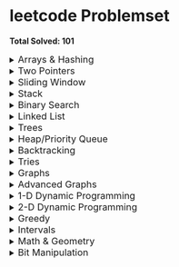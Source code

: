 # leetcode Problemset

**Total Solved: 101**

<details>
<summary><span style="font-size:1.17em">Arrays & Hashing</span></summary>

#### 1. [0001 - Two Sum](https://github.com/Pushpakumar02/leetcode/tree/main/0001-two-sum)
#### 2. [0014 - Longest Common Prefix](https://github.com/Pushpakumar02/leetcode/tree/main/0014-longest-common-prefix)
#### 3. [0036 - Valid Sudoku](https://github.com/Pushpakumar02/leetcode/tree/main/0036-valid-sudoku)
#### 4. [0049 - Group Anagrams](https://github.com/Pushpakumar02/leetcode/tree/main/0049-group-anagrams)
#### 5. [0058-length-of-last-word](https://github.com/Pushpakumar02/leetcode/tree/main/0058-length-of-last-word)
#### 6. [0088 - Merge Sorted Array](https://github.com/Pushpakumar02/leetcode/tree/main/0088-merge-sorted-array)
#### 7. [0118 - Pascal's Triangle](https://github.com/Pushpakumar02/leetcode/tree/main/0118-pascals-triangle)
#### 8. [0128 - Longest Consecutive Sequence](https://github.com/Pushpakumar02/leetcode/tree/main/0128-longest-consecutive-sequence)
#### 9. [0169 - Majority Element](https://github.com/Pushpakumar02/leetcode/tree/main/0169-majority-element) 
#### 10. [0205-isomorphic-strings](https://github.com/Pushpakumar02/leetcode/tree/main/0205-isomorphic-strings)
#### 11. [0217 - Contains Duplicate](https://github.com/Pushpakumar02/leetcode/tree/main/0217-contains-duplicate)
#### 12. [0242-valid-anagram](https://github.com/Pushpakumar02/leetcode/tree/main/0242-valid-anagram)
#### 13. [0238 - Product of Array Except Self](https://github.com/Pushpakumar02/leetcode/tree/main/0238-product-of-array-except-self)
#### 14. [0271 - Encode and Decode Strings](https://github.com/Pushpakumar02/leetcode/tree/main/0271-encode-and-decode-strings) 
#### 15. [0290-word-pattern](https://github.com/Pushpakumar02/leetcode/tree/main/0290-word-pattern)
#### 16. [0347 - Top K Frequent Elements](https://github.com/Pushpakumar02/leetcode/tree/main/0347-top-k-frequent-elements)
#### 17. [0496 - Next Greater Element I](https://github.com/Pushpakumar02/leetcode/tree/main/0496-next-greater-element-i)
#### 18. [0605 - Can Place Flowers](https://github.com/Pushpakumar02/leetcode/tree/main/0605-can-place-flowers)
#### 19. [0724 - Find Pivot Index](https://github.com/Pushpakumar02/leetcode/tree/main/0724-find-pivot-index)
#### 20. [0929 - Unique Email Addresses](https://github.com/Pushpakumar02/leetcode/tree/main/0929-unique-email-addresses)
#### 21. [1299 - Replace Elements with Greatest Element on Right Side](https://github.com/Pushpakumar02/leetcode/tree/main/1299-replace-elements-with-greatest-element-on-right-side)
#### 22. [1929 - Concatenation of Array](https://github.com/Pushpakumar02/leetcode/tree/main/1929-concatenation-of-array)

</details>

<details>
<summary><span style="font-size:1.17em">Two Pointers</span></summary>

#### 1. [0011 - Container with Most Water](https://github.com/Pushpakumar02/leetcode/tree/main/0011-container-with-most-water)
#### 2. [0015 - 3Sum](https://github.com/Pushpakumar02/leetcode/tree/main/0015-3sum)
#### 3. [0026 - Remove Duplicates from Sorted Array](https://github.com/Pushpakumar02/leetcode/tree/main/0026-remove-duplicates-from-sorted-array)
#### 4. [0027 - Remove Element](https://github.com/Pushpakumar02/leetcode/tree/main/0027-remove-element)
#### 5. [0042 - Trapping Rain Water](https://github.com/Pushpakumar02/leetcode/tree/main/0042-trapping-rain-water)
#### 6. [0125 - Valid Palindrome](https://github.com/Pushpakumar02/leetcode/tree/main/0125-valid-palindrome)
#### 7. [0167 - Two Sum II - Input Array is Sorted](https://github.com/Pushpakumar02/leetcode/tree/main/0167-two-sum-ii-input-array-is-sorted)
#### 8. [0283 - Move Zeroes](https://github.com/Pushpakumar02/leetcode/tree/main/0283-move-zeroes)
#### 9. [0344 - Reverse String](https://github.com/Pushpakumar02/leetcode/tree/main/0344-reverse-string)
#### 10. [0392 - Is Subsequence](https://github.com/Pushpakumar02/leetcode/tree/main/0392-is-subsequence)
#### 11. [0680 - Valid Palindrome II](https://github.com/Pushpakumar02/leetcode/tree/main/0680-valid-palindrome-ii)
#### 12. [1768 - Merge Strings Alternately](https://github.com/Pushpakumar02/leetcode/tree/main/1768-merge-strings-alternately)

</details>

<details>
<summary><span style="font-size:1.17em">Sliding Window</span></summary>

#### 1. [0003 - Longest Substring Without Repeating Characters](https://github.com/Pushpakumar02/leetcode/tree/main/0003-longest-substring-without-repeating-characters)
#### 2. [0121 - Best Time to Buy and Sell Stock](https://github.com/Pushpakumar02/leetcode/tree/main/0121-best-time-to-buy-and-sell-stock)
#### 3. [0424 - Longest Repeating Character Replacement](https://github.com/Pushpakumar02/leetcode/tree/main/0424-longest-repeating-character-replacement)
#### 4. [0567 - permutation-in-string](https://github.com/Pushpakumar02/leetcode/tree/main/0567-permutation-in-string)

</details>

<details>
<summary><span style="font-size:1.17em">Stack</span></summary>

#### 1. [0020 - Valid Parentheses](https://github.com/Pushpakumar02/leetcode/tree/main/0020-valid-parentheses)
#### 2. [0022 - Generate Parentheses](https://github.com/Pushpakumar02/leetcode/tree/main/0022-generate-parentheses)
#### 3. [0084 - Largest Rectangle in Histogram](https://github.com/Pushpakumar02/leetcode/tree/main/0084-largest-rectangle-in-histogram)
#### 4. [0150 - Evaluate Reverse Polish Notation](https://github.com/Pushpakumar02/leetcode/tree/main/0150-evaluate-reverse-polish-notation)
#### 5. [0155 - Min Stack](https://github.com/Pushpakumar02/leetcode/tree/main/0155-min-stack)
#### 6. [0225 - Implement Stack using Queues](https://github.com/Pushpakumar02/leetcode/tree/main/0225-implement-stack-using-queues)
#### 7. [0682 - Baseball Game](https://github.com/Pushpakumar02/leetcode/tree/main/0682-baseball-game)
#### 8. [0739 - Daily Temperatures](https://github.com/Pushpakumar02/leetcode/tree/main/0739-daily-temperatures)
#### 9. [0853 - Car Fleet](https://github.com/Pushpakumar02/leetcode/tree/main/0853-car-fleet)

</details>

<details>
<summary><span style="font-size:1.17em">Binary Search</span></summary>

#### 1. [0704 - Binary Search](https://github.com/Pushpakumar02/leetcode/tree/main/0704-binary-search)
#### 2. [0074-search-a-2d-matrix](https://github.com/Pushpakumar02/leetcode/tree/main/0074-search-a-2d-matrix)
#### 3. [875-Koko-Eating-Bananas](https://github.com/Pushpakumar02/leetcode/tree/main/0875-koko-eating-bananas)
#### 4. [0153-find-minimum-in-rotated-sorted-array](https://github.com/Pushpakumar02/leetcode/tree/main/0153-find-minimum-in-rotated-sorted-array)
#### 5. [0033-search-in-rotated-sorted-array](https://github.com/Pushpakumar02/leetcode/tree/main/0033-search-in-rotated-sorted-array)
#### 6. [0981-time-based-key-value-store](https://github.com/Pushpakumar02/leetcode/tree/main/0981-time-based-key-value-store)

</details>

<details>
<summary><span style="font-size:1.17em">Linked List</span></summary>

#### 1. [0206 - Reverse Linked List](https://github.com/Pushpakumar02/leetcode/tree/main/0206-reverse-linked-list)
#### 2. [0141-linked-list-cycle](https://github.com/Pushpakumar02/leetcode/tree/main/0141-linked-list-cycle)
#### 3. [reverse-linked-list](https://github.com/Pushpakumar02/leetcode/tree/main/0206-reverse-linked-list)
#### 4. [0019-remove-nth-node-from-end-of-list](https://github.com/Pushpakumar02/leetcode/tree/main/0019-remove-nth-node-from-end-of-list)
#### 5. [0138-copy-list-with-random-pointer](https://github.com/Pushpakumar02/leetcode/tree/main/0138-copy-list-with-random-pointer)
#### 6. [0002-add-two-numbers](https://github.com/Pushpakumar02/leetcode/tree/main/0002-add-two-numbers)
#### 7. [0287-find-the-duplicate-number](https://github.com/Pushpakumar02/leetcode/tree/main/0287-find-the-duplicate-number)
#### 8. [0146-lru-cache](https://github.com/Pushpakumar02/leetcode/tree/main/0146-lru-cache)

</details>

<details>
<summary><span style="font-size:1.17em">Trees</span></summary>

#### 1. [0226-invert-binary-tree](https://github.com/Pushpakumar02/leetcode/tree/main/0226-invert-binary-tree)
#### 2. [0104-maximum-depth-of-binary-tree](https://github.com/Pushpakumar02/leetcode/tree/main/0104-maximum-depth-of-binary-tree)
#### 3. [0543-diameter-of-binary-tree](https://github.com/Pushpakumar02/leetcode/tree/main/0543-diameter-of-binary-tree)
#### 4. [0110-balanced-binary-tree](https://github.com/Pushpakumar02/leetcode/tree/main/0110-balanced-binary-tree)
#### 5. [0100-same-tree](https://github.com/Pushpakumar02/leetcode/tree/main/0100-same-tree)
#### 6. [0572-subtree-of-another-tree](https://github.com/Pushpakumar02/leetcode/tree/main/0572-subtree-of-another-tree)
#### 7. [0235-lowest-common-ancestor-of-a-binary-search-tree](https://github.com/Pushpakumar02/leetcode/tree/main/0235-lowest-common-ancestor-of-a-binary-search-tree)
#### 8. [0102-binary-tree-level-order-traversal](https://github.com/Pushpakumar02/leetcode/tree/main/0102-binary-tree-level-order-traversal)
#### 9. [0199-binary-tree-right-side-view](https://github.com/Pushpakumar02/leetcode/tree/main/0199-binary-tree-right-side-view)
#### 10. [1448-count-good-nodes-in-binary-tree](https://github.com/Pushpakumar02/leetcode/tree/main/1448-count-good-nodes-in-binary-tree)
#### 11. [0098-validate-binary-search-tree](https://github.com/Pushpakumar02/leetcode/tree/main/0098-validate-binary-search-tree)
#### 12.[0230-kth-smallest-element-in-a-bst](https://github.com/Pushpakumar02/leetcode/tree/main/0230-kth-smallest-element-in-a-bst)
#### 13. [0105-construct-binary-tree-from-preorder-and-inorder-traversal](https://github.com/Pushpakumar02/leetcode/tree/main/0105-construct-binary-tree-from-preorder-and-inorder-traversal)
</details>

<details>
<summary><span style="font-size:1.17em">Heap/Priority Queue</span></summary>

#### 1. [0703-kth-largest-element-in-a-stream](https://github.com/Pushpakumar02/leetcode/tree/main/0703-kth-largest-element-in-a-stream)
#### 2. [1046-last-stone-weight](https://github.com/Pushpakumar02/leetcode/tree/main/1046-last-stone-weight)
#### 3. [0973-k-closest-points-to-origin](https://github.com/Pushpakumar02/leetcode/tree/main/0973-k-closest-points-to-origin)
#### 4. [0215-kth-largest-element-in-an-array](https://github.com/Pushpakumar02/leetcode/tree/main/0215-kth-largest-element-in-an-array)

</details>

<details>
<summary><span style="font-size:1.17em">Backtracking</span></summary>

#### 1. [0078-subsets](https://github.com/Pushpakumar02/leetcode/tree/main/0078-subsets)
#### 2. [0039-combination-sum](https://github.com/Pushpakumar02/leetcode/tree/main/0039-combination-sum)
#### 3. [0046-permutations](https://github.com/Pushpakumar02/leetcode/tree/main/0046-permutations)
#### 4. [0090-subsets-ii](https://github.com/Pushpakumar02/leetcode/tree/main/0090-subsets-ii)
#### 5. [0040-combination-sum-ii](https://github.com/Pushpakumar02/leetcode/tree/main/0040-combination-sum-ii)
#### 6. [0079-word-search](https://github.com/Pushpakumar02/leetcode/tree/main/0079-word-search)
#### 7. [0131-palindrome-partitioning](https://github.com/Pushpakumar02/leetcode/tree/main/0131-palindrome-partitioning)
#### 8. [0017-letter-combinations-of-a-phone-number](https://github.com/Pushpakumar02/leetcode/tree/main/0017-letter-combinations-of-a-phone-number)
#### 9. [0051-n-queens](https://github.com/Pushpakumar02/leetcode/tree/main/0051-n-queens)

</details>

<details>
<summary><span style="font-size:1.17em">Tries</span></summary>

#### 1. [0208-implement-trie-prefix-tree](https://github.com/Pushpakumar02/leetcode/tree/main/0208-implement-trie-prefix-tree)
#### 2. [0211-design-add-and-search-words-data-structure](https://github.com/Pushpakumar02/leetcode/tree/main/0211-design-add-and-search-words-data-structure)
#### 3. []()

</details>

<details>
<summary><span style="font-size:1.17em">Graphs</span></summary>

#### 1. [0200-number-of-islands](https://github.com/Pushpakumar02/leetcode/tree/main/0200-number-of-islands)
#### 2. [0695-max-area-of-island](https://github.com/Pushpakumar02/leetcode/tree/main/0695-max-area-of-island)
#### 3. [0133-clone-graph](https://github.com/Pushpakumar02/leetcode/tree/main/0133-clone-graph)
#### 4. [0286-Walls-and-Gates](https://github.com/Pushpakumar02/leetcode/tree/main/0286-Walls-and-Gates)
#### 5. [0994-rotting-oranges](https://github.com/Pushpakumar02/leetcode/tree/main/0994-rotting-oranges)
#### 6. [0417-pacific-atlantic-water-flow](https://github.com/Pushpakumar02/leetcode/tree/main/0417-pacific-atlantic-water-flow)
#### 7. [0130-surrounded-regions](https://github.com/Pushpakumar02/leetcode/tree/main/0130-surrounded-regions)
#### 8. [0207-course-schedule](https://github.com/Pushpakumar02/leetcode/tree/main/0207-course-schedule)
#### 9. [0210-course-schedule-ii](https://github.com/Pushpakumar02/leetcode/tree/main/0210-course-schedule-ii)
#### 10. [0261-Graph-Valid-Tree](https://github.com/Pushpakumar02/leetcode/tree/main/0261-Graph-Valid-Tree)
#### 11. [0684-redundant-connection](https://github.com/Pushpakumar02/leetcode/tree/main/0684-redundant-connection)


</details>

<details>
<summary><span style="font-size:1.17em">Advanced Graphs</span></summary>

#### 1. [1584-min-cost-to-connect-all-points](https://github.com/Pushpakumar02/leetcode/tree/main/1584-min-cost-to-connect-all-points)
#### 2. [0787-cheapest-flights-within-k-stops](https://github.com/Pushpakumar02/leetcode/tree/main/0787-cheapest-flights-within-k-stops)
#### 3. [0743-network-delay-time](https://github.com/Pushpakumar02/leetcode/tree/main/0743-network-delay-time)

</details>

<details>
<summary><span style="font-size:1.17em">1-D Dynamic Programming</span></summary>

<!-- Add problems related to 1-D Dynamic Programming here -->

</details>

<details>
<summary><span style="font-size:1.17em">2-D Dynamic Programming</span></summary>

<!-- Add problems related to 2-D Dynamic Programming here -->

</details>

<details>
<summary><span style="font-size:1.17em">Greedy</span></summary>

<!-- Add problems related to Greedy here -->

</details>

<details>
<summary><span style="font-size:1.17em">Intervals</span></summary>

<!-- Add problems related to Intervals here -->

</details>

<details>
<summary><span style="font-size:1.17em">Math & Geometry</span></summary>

<!-- Add problems related to Math & Geometry here -->

</details>

<details>
<summary><span style="font-size:1.17em">Bit Manipulation</span></summary>

<!-- Add problems related to Bit Manipulation here -->

</details>


